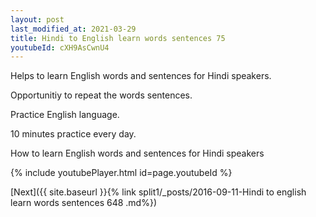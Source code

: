 ```yaml
---
layout: post
last_modified_at: 2021-03-29
title: Hindi to English learn words sentences 75 
youtubeId: cXH9AsCwnU4
---
```

 
 
Helps to learn English words and sentences for Hindi speakers.

Opportunitiy to repeat the words sentences. 

Practice English language. 
 
10 minutes practice every day. 
 
How to learn English words and sentences for Hindi speakers 
 
{% include youtubePlayer.html id=page.youtubeId %}
 
 
[Next]({{ site.baseurl }}{% link  split1/_posts/2016-09-11-Hindi to english learn words sentences 648 .md%})
 
